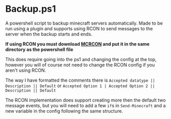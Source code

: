 # Backup.ps1
A powershell script to backup minecraft servers automatically. Made to be run using a plugin and supports using RCON to send messages to the server when the backup starts and ends.

**If using RCON you must download [MCRCON](https://github.com/Tiiffi/mcrcon/releases/latest) and put it in the same directory as the powershell file**

This does require going into the ps1 and changing the config at the top, however you will of course not need to change the RCON config if you aren't using RCON.

The way I have formatted the comments there is `Accepted datatype || Description || Default` or `Accepted Option 1 | Accepted Option 2 || Description || Default`

The RCON implementation does support creating more then the default two message events, but you will need to add a few `if`s in `Send-Minecraft` and a new variable in the config following the same structure.
